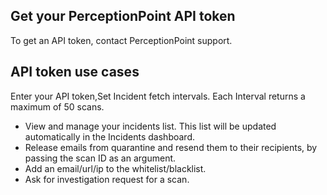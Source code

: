## Get your PerceptionPoint API token
To get an API token, contact PerceptionPoint support. 

## API token use cases
Enter your API token,Set Incident fetch intervals. Each Interval returns a maximum of 50 scans.
- View and manage your incidents list. This list will be updated automatically in the Incidents dashboard.
- Release emails from quarantine and resend them to their recipients, by passing the scan ID as an argument.
- Add an email/url/ip to the whitelist/blacklist.
- Ask for investigation request for a scan.
